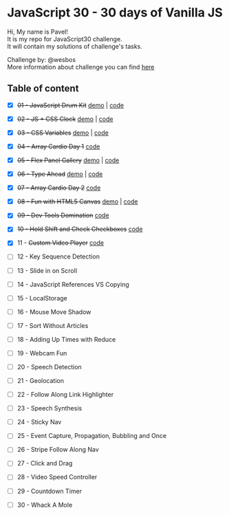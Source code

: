 # JavaScript 30 - 30 days of Vanilla JS

Hi, My name is Pavel!  
It is my repo for JavaScript30 challenge.  
It will contain my solutions of challenge's tasks.

Challenge by: @wesbos  
More information about challenge you can find [here](https://javascript30.com/)

## Table of content

- [x] ~~01 - JavaScript Drum Kit~~ 
  [demo](http://calculating-circle.surge.sh/) |
  [code](https://github.com/Golubkov-P/JavaScript30/tree/master/01%20-%20JavaScript%20Drum%20Kit)
- [x] ~~02 - JS + CSS Clock~~
  [demo](http://naughty-cork.surge.sh/) |
  [code](https://github.com/Golubkov-P/JavaScript30/tree/master/02%20-%20JS%20%2B%20CSS%20Clock)
- [x] ~~03 - CSS Variables~~
  [demo](http://illegal-night.surge.sh) |
  [code](https://github.com/Golubkov-P/JavaScript30/tree/master/03%20-%20CSS%20Variables)
- [x] ~~04 - Array Cardio Day 1~~
  [code](https://github.com/Golubkov-P/JavaScript30/tree/master/04%20-%20Array%20Cardio%20Day%201)
- [x] ~~05 - Flex Panel Gallery~~
  [demo](http://small-punishment.surge.sh/) |
  [code](https://github.com/Golubkov-P/JavaScript30/tree/master/05%20-%20Flex%20Panel%20Gallery)
- [x] ~~06 - Type Ahead~~
  [demo](http://old-fashioned-price.surge.sh/) |
  [code](https://github.com/Golubkov-P/JavaScript30/tree/master/06%20-%20Type%20Ahead)
- [x] ~~07 - Array Cardio Day 2~~
  [code](https://github.com/Golubkov-P/JavaScript30/tree/master/07%20-%20Array%20Cardio%20Day%202)
- [x] ~~08 - Fun with HTML5 Canvas~~
  [demo](http://idiotic-card.surge.sh/) |
  [code](https://github.com/Golubkov-P/JavaScript30/tree/master/08%20-%20Fun%20with%20HTML5%20Canvas)
- [x] ~~09 - Dev Tools Domination~~
  [code](https://github.com/Golubkov-P/JavaScript30/tree/master/09%20-%20Dev%20Tools%20Domination)
- [x] ~~10 - Hold Shift and Check Checkboxes~~
  [code](https://github.com/Golubkov-P/JavaScript30/tree/master/10%20-%20Hold%20Shift%20and%20Check%20Checkboxes)	
- [x] 11 - ~~Custom Video Player~~
  [code](https://github.com/Golubkov-P/JavaScript30/tree/master/11%20-%20Custom%20Video%20Player)	
- [ ] 12 - Key Sequence Detection
- [ ] 13 - Slide in on Scroll
- [ ] 14 - JavaScript References VS Copying
- [ ] 15 - LocalStorage
- [ ] 16 - Mouse Move Shadow
- [ ] 17 - Sort Without Articles
- [ ] 18 - Adding Up Times with Reduce
- [ ] 19 - Webcam Fun
- [ ] 20 - Speech Detection	
- [ ] 21 - Geolocation	
- [ ] 22 - Follow Along Link Highlighter	
- [ ] 23 - Speech Synthesis	
- [ ] 24 - Sticky Nav	
- [ ] 25 - Event Capture, Propagation, Bubbling and Once
- [ ] 26 - Stripe Follow Along Nav	
- [ ] 27 - Click and Drag
- [ ] 28 - Video Speed Controller
- [ ] 29 - Countdown Timer
- [ ] 30 - Whack A Mole


